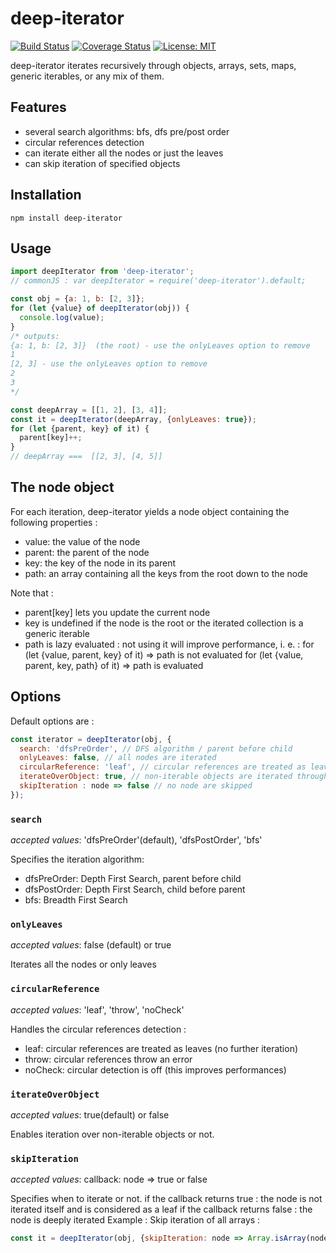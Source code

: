 # deep-iterator
[![Build Status](https://travis-ci.org/couralex/deep-iterator.svg?branch=master)](https://travis-ci.org/couralex/deep-iterator)
[![Coverage Status](https://coveralls.io/repos/github/couralex/deep-iterator/badge.svg?branch=master)](https://coveralls.io/github/couralex/deep-iterator?branch=master)
[![License: MIT](https://img.shields.io/badge/License-MIT-blue.svg)](https://opensource.org/licenses/MIT)

deep-iterator iterates recursively through objects, arrays, sets, maps, generic iterables, or any mix of them.

## Features
- several search algorithms: bfs, dfs pre/post order
- circular references detection
- can iterate either all the nodes or just the leaves
- can skip iteration of specified objects

## Installation

```
npm install deep-iterator
```

## Usage

```js
import deepIterator from 'deep-iterator';
// commonJS : var deepIterator = require('deep-iterator').default;

const obj = {a: 1, b: [2, 3]};
for (let {value} of deepIterator(obj)) {
  console.log(value);
}
/* outputs:
{a: 1, b: [2, 3]}  (the root) - use the onlyLeaves option to remove
1
[2, 3] - use the onlyLeaves option to remove
2
3
*/

const deepArray = [[1, 2], [3, 4]];
const it = deepIterator(deepArray, {onlyLeaves: true});
for (let {parent, key} of it) {
  parent[key]++;
}
// deepArray ===  [[2, 3], [4, 5]]
```

## The node object

For each iteration, deep-iterator yields a node object containing the following properties :
- value: the value of the node
- parent: the parent of the node
- key: the key of the node in its parent
- path: an array containing all the keys from the root down to the node

Note that :
- parent[key] lets you update the current node
- key is undefined if the node is the root or the iterated collection is a generic iterable
- path is lazy evaluated : not using it will improve performance, i. e. :
 for (let {value, parent, key} of it) => path is not evaluated
 for (let {value, parent, key, path} of it) => path is evaluated

## Options

Default options are :

```js
const iterator = deepIterator(obj, {
  search: 'dfsPreOrder', // DFS algorithm / parent before child
  onlyLeaves: false, // all nodes are iterated
  circularReference: 'leaf', // circular references are treated as leaves (not recursively iterated)
  iterateOverObject: true, // non-iterable objects are iterated through their properties
  skipIteration : node => false // no node are skipped
});
```

### `search`
*accepted values*: 'dfsPreOrder'(default), 'dfsPostOrder', 'bfs'

Specifies the iteration algorithm:
- dfsPreOrder: Depth First Search, parent before child
- dfsPostOrder: Depth First Search, child before parent
- bfs: Breadth First Search

### `onlyLeaves`
*accepted values*: false (default) or true

Iterates  all the nodes or only leaves

### `circularReference`
*accepted values*: 'leaf', 'throw', 'noCheck'

Handles the circular references detection :
- leaf: circular references are treated as leaves (no further iteration)
- throw: circular references throw an error
- noCheck: circular detection is off (this improves performances)

### `iterateOverObject`
*accepted values*: true(default) or false

Enables iteration over non-iterable objects or not.

### `skipIteration`
*accepted values*: callback: node => true or false

Specifies when to iterate or not.
if the callback returns true : the node is not iterated itself and is considered as a leaf
if the callback returns false : the node is deeply iterated
Example : Skip iteration of all arrays :
```js
const it = deepIterator(obj, {skipIteration: node => Array.isArray(node.value)});
```
